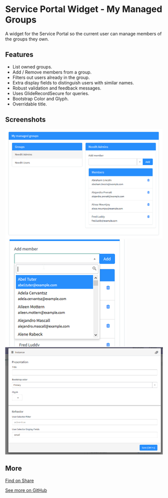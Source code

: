 # Service Portal Widget - My Managed Groups

A widget for the Service Portal so the current user can manage members of the groups they own.

## Features

* List owned groups.
* Add / Remove members from a group.
* Filters out users already in the group.
* Extra display fields to distinguish users with similar names.
* Robust validation and feedback messages.
* Uses GlideRecordSecure for queries.
* Bootstrap Color and Glyph.
* Overridable title.

## Screenshots

![screen shot 1](screen01.png)
![screen shot 2](screen02.png)
![screen shot 3](screen03.png)

## More

[Find on Share](https://developer.servicenow.com/connect.do#!/share/contents/5924274_service_portal_widget_my_managed_groups?t=PRODUCT_DETAILS)

[See more on GitHub](https://github.com/void-type/ServiceNowShare)

